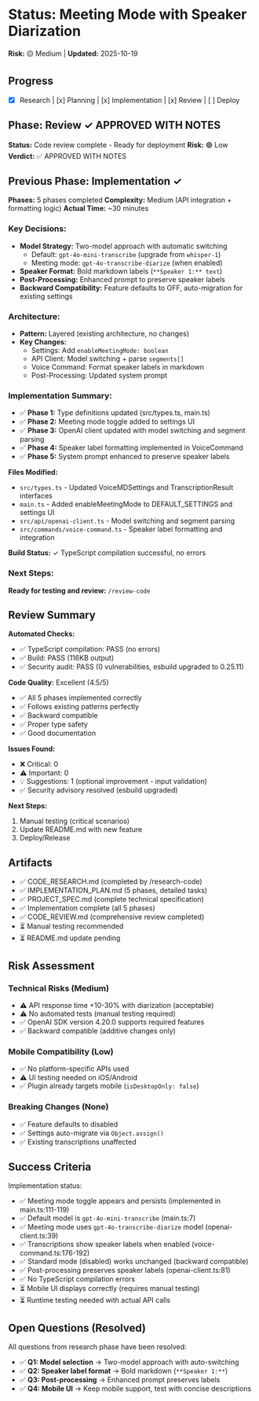 # Status: Meeting Mode with Speaker Diarization

**Risk:** 🟡 Medium | **Updated:** 2025-10-19

## Progress
- [x] Research | [x] Planning | [x] Implementation | [x] Review | [ ] Deploy

## Phase: Review ✓ APPROVED WITH NOTES

**Status:** Code review complete - Ready for deployment
**Risk:** 🟢 Low
**Verdict:** ✅ APPROVED WITH NOTES

## Previous Phase: Implementation ✓

**Phases:** 5 phases completed
**Complexity:** Medium (API integration + formatting logic)
**Actual Time:** ~30 minutes

### Key Decisions:
- **Model Strategy:** Two-model approach with automatic switching
  - Default: `gpt-4o-mini-transcribe` (upgrade from `whisper-1`)
  - Meeting mode: `gpt-4o-transcribe-diarize` (when enabled)
- **Speaker Format:** Bold markdown labels (`**Speaker 1:** text`)
- **Post-Processing:** Enhanced prompt to preserve speaker labels
- **Backward Compatibility:** Feature defaults to OFF, auto-migration for existing settings

### Architecture:
- **Pattern:** Layered (existing architecture, no changes)
- **Key Changes:**
  - Settings: Add `enableMeetingMode: boolean`
  - API Client: Model switching + parse `segments[]`
  - Voice Command: Format speaker labels in markdown
  - Post-Processing: Updated system prompt

### Implementation Summary:
- ✅ **Phase 1:** Type definitions updated (src/types.ts, main.ts)
- ✅ **Phase 2:** Meeting mode toggle added to settings UI
- ✅ **Phase 3:** OpenAI client updated with model switching and segment parsing
- ✅ **Phase 4:** Speaker label formatting implemented in VoiceCommand
- ✅ **Phase 5:** System prompt enhanced to preserve speaker labels

**Files Modified:**
- `src/types.ts` - Updated VoiceMDSettings and TranscriptionResult interfaces
- `main.ts` - Added enableMeetingMode to DEFAULT_SETTINGS and settings UI
- `src/api/openai-client.ts` - Model switching and segment parsing
- `src/commands/voice-command.ts` - Speaker label formatting and integration

**Build Status:** ✓ TypeScript compilation successful, no errors

### Next Steps:
**Ready for testing and review:** `/review-code`

## Review Summary

**Automated Checks:**
- ✅ TypeScript compilation: PASS (no errors)
- ✅ Build: PASS (116KB output)
- ✅ Security audit: PASS (0 vulnerabilities, esbuild upgraded to 0.25.11)

**Code Quality:** Excellent (4.5/5)
- ✅ All 5 phases implemented correctly
- ✅ Follows existing patterns perfectly
- ✅ Backward compatible
- ✅ Proper type safety
- ✅ Good documentation

**Issues Found:**
- ❌ Critical: 0
- ⚠️ Important: 0
- 💡 Suggestions: 1 (optional improvement - input validation)
- ✅ Security advisory resolved (esbuild upgraded)

**Next Steps:**
1. Manual testing (critical scenarios)
2. Update README.md with new feature
3. Deploy/Release

## Artifacts
- ✅ CODE_RESEARCH.md (completed by /research-code)
- ✅ IMPLEMENTATION_PLAN.md (5 phases, detailed tasks)
- ✅ PROJECT_SPEC.md (complete technical specification)
- ✅ Implementation complete (all 5 phases)
- ✅ CODE_REVIEW.md (comprehensive review completed)
- ⏳ Manual testing recommended
- ⏳ README.md update pending

## Risk Assessment

### Technical Risks (Medium)
- ⚠️ API response time +10-30% with diarization (acceptable)
- ⚠️ No automated tests (manual testing required)
- ✅ OpenAI SDK version 4.20.0 supports required features
- ✅ Backward compatible (additive changes only)

### Mobile Compatibility (Low)
- ✅ No platform-specific APIs used
- ⚠️ UI testing needed on iOS/Android
- ✅ Plugin already targets mobile (`isDesktopOnly: false`)

### Breaking Changes (None)
- ✅ Feature defaults to disabled
- ✅ Settings auto-migrate via `Object.assign()`
- ✅ Existing transcriptions unaffected

## Success Criteria

Implementation status:
- ✅ Meeting mode toggle appears and persists (implemented in main.ts:111-119)
- ✅ Default model is `gpt-4o-mini-transcribe` (main.ts:7)
- ✅ Meeting mode uses `gpt-4o-transcribe-diarize` model (openai-client.ts:39)
- ✅ Transcriptions show speaker labels when enabled (voice-command.ts:176-192)
- ✅ Standard mode (disabled) works unchanged (backward compatible)
- ✅ Post-processing preserves speaker labels (openai-client.ts:81)
- ✅ No TypeScript compilation errors
- ⏳ Mobile UI displays correctly (requires manual testing)
- ⏳ Runtime testing needed with actual API calls

## Open Questions (Resolved)

All questions from research phase have been resolved:
- ✅ **Q1: Model selection** → Two-model approach with auto-switching
- ✅ **Q2: Speaker label format** → Bold markdown (`**Speaker 1:**`)
- ✅ **Q3: Post-processing** → Enhanced prompt preserves labels
- ✅ **Q4: Mobile UI** → Keep mobile support, test with concise descriptions
